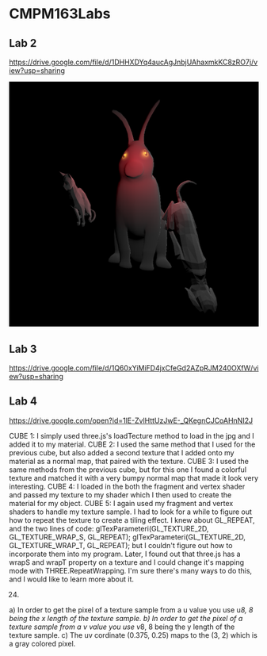 # CMPM163Labs

## Lab 2

https://drive.google.com/file/d/1DHHXDYq4aucAgJnbjUAhaxmkKC8zRO7j/view?usp=sharing

![](lab2/lab2_part2.png)

## Lab 3

https://drive.google.com/file/d/1Q60xYiMiFD4jxCfeGd2AZpRJM240OXfW/view?usp=sharing

## Lab 4

https://drive.google.com/open?id=1lE-ZvlHttUzJwE-_QKegnCJCoAHnNI2J

CUBE 1: I simply used three.js's loadTecture method to load in the jpg and I added it to my material.
CUBE 2: I used the same method that I used for the previous cube, but also added a second texture that I added onto my material as a normal map, that paired with the texture.
CUBE 3: I used the same methods from the previous cube, but for this one I found a colorful texture and matched it with a very bumpy normal map that made it look very interesting.
CUBE 4: I loaded in the both the fragment and vertex shader and passed my texture to my shader which I then used to create the material for my object.
CUBE 5: I again used my fragment and vertex shaders to handle my texture sample. I had to look for a while to figure out how to repeat the texture to create a tiling effect. I knew about GL_REPEAT, and the two lines of code:
glTexParameteri(GL_TEXTURE_2D, GL_TEXTURE_WRAP_S, GL_REPEAT);
glTexParameteri(GL_TEXTURE_2D, GL_TEXTURE_WRAP_T, GL_REPEAT);
but I couldn't figure out how to incorporate them into my program. Later, I found out that three.js has a wrapS and wrapT property on a texture and I could change it's mapping mode with THREE.RepeatWrapping. I'm sure there's many ways to do this, and I would like to learn more about it.

24.
a) In order to get the pixel of a texture sample from a u value you use u*8, 8 being the x length of the texture sample.
b) In order to get the pixel of a texture sample from a v value you use v*8, 8 being the y length of the texture sample.
c) The uv cordinate (0.375, 0.25) maps to the (3, 2) which is a gray colored pixel.
